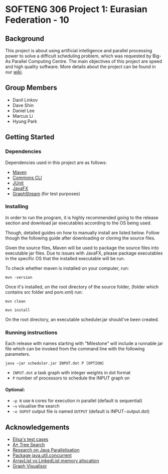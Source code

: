 # SOFTENG 306 Project 1: Eurasian Federation - 10

## Background
This project is about using artificial intelligence and parallel processing power to solve a difficult scheduling problem, which was requested by Big-As Parallel Computing Centre. The main objectives of this project are speed and high quality software. More details about the project can be found in our [wiki](wiki/Home.md).

## Group Members
- Danil Linkov
- Dave Shin
- Daniel Lee
- Marcus Li
- Hyung Park

## Getting Started

### Dependencies

Dependencies used in this project are as follows: 

- [Maven](https://maven.apache.org/)
- [Commons CLI](https://commons.apache.org/proper/commons-cli/)
- [JUnit](https://junit.org/junit4/)
- [JavaFX](https://openjfx.io/)
- [GraphStream](https://graphstream-project.org/) (for test purposes)

### Installing

In order to run the program, it is highly recommended going to the release section and download jar executables according to the OS being used.

Though, detailed guides on how to manually install are listed below.
Follow though the following guide after downloading or cloning the source files.

Given the source files, Maven will be used to package the source files into executable jar files. Due to issues with JavaFX, please package executables in the specific OS that the installed executable will be run.

To check whether maven is installed on your computer, run:

`mvn -version`

Once it's installed, on the root directory of the source folder, (folder which contains src folder and pom.xml) run:

`mvn clean`

`mvn install`

On the root directory, an executable scheduler.jar should've been created.

### Running instructions

Each release with names starting with "Milestone" will include a runnable jar file which can be invoked from the command line with the following parameters.

```
java −jar scheduler.jar INPUT.dot P [OPTION]
```

- `INPUT.dot` a task graph with integer weights in dot format
- `P` number of processors to schedule the INPUT graph on

#### Optional:
- `−p N` use `N` cores for execution in parallel (default is sequential)
- `−v` visualise the search
- `−o OUPUT` output file is named `OUTPUT` (default is INPUT−output.dot)

## Acknowledgements
* [Elisa's test cases](https://github.com/Milk-Yan/optimal-task-scheduling/tree/master/src/test)
* [A* Tree Search](https://www.javatpoint.com/ai-informed-search-algorithms)
* [Research on Java Parallelisation](https://www.baeldung.com/java-when-to-use-parallel-stream)
* [Package java.util.concurrent](https://docs.oracle.com/javase/7/docs/api/java/util/concurrent/package-summary.html)
* [ArrayList vs LinkedList memory allocation](https://stackoverflow.com/questions/11564352/arraylist-vs-linkedlist-from-memory-allocation-perspective)
* [Graph Visualisor](https://dreampuf.github.io/GraphvizOnline/#digraph%20%22example%22%20%7B%0A%20%20%20%20a%20%20%20%20%20%20%20%20%20%20%20%5BWeight%3D2%5D%3B%0A%20%20%20%20b%20%20%20%20%20%20%20%20%20%20%20%5BWeight%3D2%5D%3B%0A%20%20%20%20a%20-%3E%20b%20%20%20%20%20%20%5BWeight%3D2%5D%3B%0A%20%20%20%20c%20%20%20%20%20%20%20%20%20%20%20%5BWeight%3D3%5D%3B%0A%20%20%20%20a%20-%3E%20c%20%20%20%20%20%20%5BWeight%3D1%5D%3B%0A%20%20%20%20d%20%20%20%20%20%20%20%20%20%20%20%5BWeight%3D2%5D%3B%0A%20%20%20%20b%20-%3E%20d%20%20%20%20%20%20%5BWeight%3D2%5D%3B%0A%20%20%20%20c%20-%3E%20d%20%20%20%20%20%20%5BWeight%3D1%5D%3B%0A%7D)
